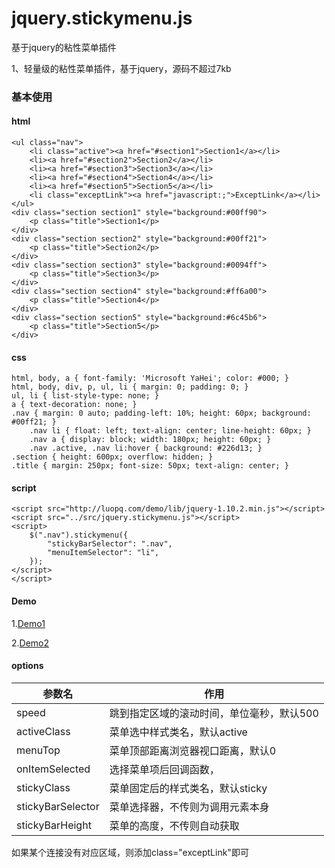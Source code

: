 # jquery.stickymenu.js
基于jquery的粘性菜单插件

1、轻量级的粘性菜单插件，基于jquery，源码不超过7kb


### 基本使用
#### html
```
<ul class="nav">
    <li class="active"><a href="#section1">Section1</a></li>
    <li><a href="#section2">Section2</a></li>
    <li><a href="#section3">Section3</a></li>
    <li><a href="#section4">Section4</a></li>
    <li><a href="#section5">Section5</a></li>
    <li class="exceptLink"><a href="javascript:;">ExceptLink</a></li>
</ul>
<div class="section section1" style="background:#00ff90">
    <p class="title">Section1</p>
</div>
<div class="section section2" style="background:#00ff21">
    <p class="title">Section2</p>
</div>
<div class="section section3" style="background:#0094ff">
    <p class="title">Section3</p>
</div>
<div class="section section4" style="background:#ff6a00">
    <p class="title">Section4</p>
</div>
<div class="section section5" style="background:#6c45b6">
    <p class="title">Section5</p>
</div>
```

#### css
```
html, body, a { font-family: 'Microsoft YaHei'; color: #000; }
html, body, div, p, ul, li { margin: 0; padding: 0; }
ul, li { list-style-type: none; }
a { text-decoration: none; }
.nav { margin: 0 auto; padding-left: 10%; height: 60px; background: #00ff21; }
    .nav li { float: left; text-align: center; line-height: 60px; }
    .nav a { display: block; width: 180px; height: 60px; }
    .nav .active, .nav li:hover { background: #226d13; }
.section { height: 600px; overflow: hidden; }
.title { margin: 250px; font-size: 50px; text-align: center; }
```

#### script
```
<script src="http://luopq.com/demo/lib/jquery-1.10.2.min.js"></script>
<script src="../src/jquery.stickymenu.js"></script>
<script>
    $(".nav").stickymenu({
        "stickyBarSelector": ".nav",
        "menuItemSelector": "li",
    });
</script>
</script>
```
#### Demo

1.<a href="http://luopq.com/demo/stickymenu/examples/index.html" target="_blank">Demo1</a>

2.<a href="http://luopq.com/demo/osum/index.html" target="_blank">Demo2</a>


#### options
| 参数名 | 作用 |
| ----  | ---- |
|speed| 跳到指定区域的滚动时间，单位毫秒，默认500|
|activeClass|菜单选中样式类名，默认active|
|menuTop|菜单顶部距离浏览器视口距离，默认0|
|onItemSelected|选择菜单项后回调函数，|
|stickyClass|菜单固定后的样式类名，默认sticky|
|stickyBarSelector|菜单选择器，不传则为调用元素本身|
|stickyBarHeight|菜单的高度，不传则自动获取|

如果某个连接没有对应区域，则添加class="exceptLink"即可
